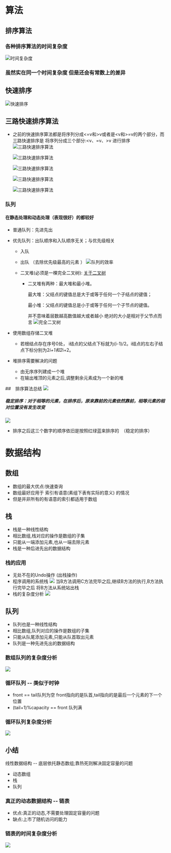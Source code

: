  # 算法
 ## 排序算法
 ### 各种排序算法的时间复杂度
 ![时间复杂度](https://github.com/Panghu98/algorithm-data-structure/blob/master/picture/时间复杂度.png)
 ### 虽然实在同一个时间复杂度 但是还会有常数上的差异


## 快速排序
![快速排序](https://github.com/Panghu98/algorithm-data-structure/blob/master/picture/快速排序.png)
## 三路快速排序算法
* 之前的快速排序算法都是将序列分成<=v和>v或者是<v和>=v的两个部分，而三路快速排序是
  将序列分成三个部分:<v、=v、>v 进行排序
![三路快速排序算法](https://github.com/Panghu98/algorithm-data-structure/blob/master/三路快速排序p1.png)

  ![三路快速排序算法](/home/panghu/IdeaProjects/Algorithm_And_Data_Structure/picture/三路快速排序算法p2.png)
  
  ![三路快速排序算法](https://github.com/Panghu98/algorithm-data-structure/blob/master/picture/p3.png)

  ![三路快速排序算法](https://github.com/Panghu98/algorithm-data-structure/blob/master/picture/p4.png)
   
  ![三路快速排序算法](https://github.com/Panghu98/algorithm-data-structure/blob/master/picture/p5.png)


 ### 队列
 #### 在静态处理和动态处理（表现很好）的都较好
 * 普通队列：先进先出
 * 优先队列：出队顺序和入队顺序无关；与优先级相关
    * 入队
    * 出队 （去除优先级最高的元素 ）
    ![队列的效率](https://github.com/Panghu98/algorithm-data-structure/blob/master/picture/关于队列的排序算法.png)

    * 二叉堆(必须是一棵完全二叉树):
    [关于二叉树](https://blog.csdn.net/qq_22642239/article/details/80774013)
        *   二叉堆有两种：最大堆和最小堆。
            
            最大堆：父结点的键值总是大于或等于任何一个子结点的键值；
            
            最小堆：父结点的键值总是小于或等于任何一个子节点的键值。
            
            并不意味着层数越高数值越大或者越小  绝对的大小是相对于父节点而言 
    ![完全二叉树](https://github.com/Panghu98/algorithm-data-structure/blob/master/picture/完全二叉树.png)
    
 * 使用数组存储二叉堆
    * 若根结点存在序号0处， i结点的父结点下标就为(i-1)/2。i结点的左右子结点下标分别为2*i+1和2*i+2。
  
 * 堆排序需要解决的问题 
    * 由无序序列建成一个堆
    * 在输出堆顶的元素之后,调整剩余元素成为一个新的堆
 
 ##　排序算法总结
 ![](https://github.com/Panghu98/algorithm-data-structure/blob/master/picture/排序算法总结.png)
 
 ##### 稳定排序：对于相等的元素，在排序后，原来靠前的元素依然靠前，相等元素的相对位置没有发生改变
 ![](/home/panghu/IdeaProjects/Algorithm_And_Data_Structure/picture/Algorithm_stable.png)
 * 排序之后这三个数字的顺序依旧是按照红绿蓝来排序的　（稳定的排序）
 　
 
 # 数据结构 
 ## 数组
 * 数组的最大优点:快速查询
 * 数组最好应用于 索引有语意(素组下表有实际的意义) 的情况
 * 但是并非所有的有语意的索引都适用于数组 
 
 ## 栈
 * 栈是一种线性结构
 * 相比数组,栈对应的操作是数组的子集
 * 只能从一端添加元素,也从一端去除元素
 * 栈是一种后进先出的数据结构
 
 ### 栈的应用
 * 无处不在的Undo操作 (出栈操作)
 * 程序调用的系统栈
 ![](https://github.com/Panghu98/algorithm-data-structure/blob/master/picture/栈的调用.png)
 当B方法调用C方法完毕之后,继续B方法的执行,B方法执行完毕之后 将B方法从系统站出栈
 * 栈的复杂度分析
 ![](https://github.com/Panghu98/algorithm-data-structure/blob/master/picture/栈复杂度分析.png)
  
  ## 队列
  * 队列也是一种线性结构
  * 相比数组,队列对应的操作是数组的子集
  * 只能从队尾添加元素,只能从队首取出元素
  * 队列是一种先进先出的数据结构
  
  ### 数组队列的复杂度分析
  ![](https://github.com/Panghu98/algorithm-data-structure/blob/master/picture/数组队列复杂度分析.png)
  
  ### 循环队列  -- 类似于时钟
  * front == tail队列为空  front指向的是队首,tail指向的是最后一个元素的下一个位置
  * (tail+1)%capacity == front 队列满
  ### 循环队列复杂度分析
  ![](https://github.com/Panghu98/algorithm-data-structure/blob/master/picture/循环队列复杂度分析.png)
  
  ## 小结
  线性数据结构 -- 底层依托静态数组;靠热死则解决固定容量的问题
  * 动态数组
  * 栈
  * 队列
  ### 真正的动态数据结构 -- 链表
  * 优点:真正的动态,不需要处理固定容量的问题
  * 缺点:上市了随机访问的能力
  ### 链表的时间复杂度分析
  ![](https://github.com/Panghu98/algorithm-data-structure/blob/master/picture/链表的时间复杂度分析.png)
  
  
  
  
  
 
 
 
 
    
    
